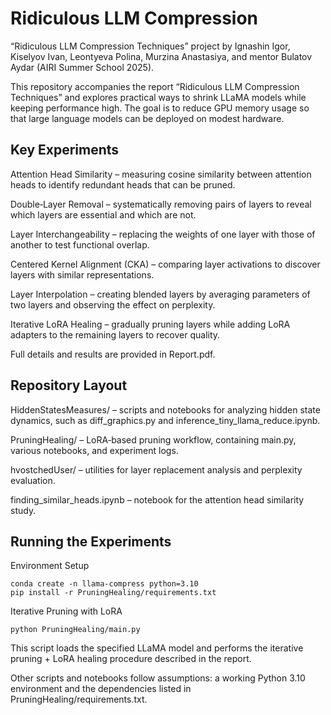 # Ridiculous LLM Compression
“Ridiculous LLM Compression Techniques” project by Ignashin Igor, Kiselyov Ivan, Leontyeva Polina, Murzina Anastasiya, and mentor Bulatov Aydar (AIRI Summer School 2025).

This repository accompanies the report “Ridiculous LLM Compression Techniques” and explores practical ways to shrink LLaMA models while keeping performance high. The goal is to reduce GPU memory usage so that large language models can be deployed on modest hardware.

## Key Experiments
Attention Head Similarity – measuring cosine similarity between attention heads to identify redundant heads that can be pruned.

Double‑Layer Removal – systematically removing pairs of layers to reveal which layers are essential and which are not.

Layer Interchangeability – replacing the weights of one layer with those of another to test functional overlap.

Centered Kernel Alignment (CKA) – comparing layer activations to discover layers with similar representations.

Layer Interpolation – creating blended layers by averaging parameters of two layers and observing the effect on perplexity.

Iterative LoRA Healing – gradually pruning layers while adding LoRA adapters to the remaining layers to recover quality.

Full details and results are provided in Report.pdf.

## Repository Layout
HiddenStatesMeasures/ – scripts and notebooks for analyzing hidden state dynamics, such as diff_graphics.py and inference_tiny_llama_reduce.ipynb.

PruningHealing/ – LoRA‑based pruning workflow, containing main.py, various notebooks, and experiment logs.

hvostchedUser/ – utilities for layer replacement analysis and perplexity evaluation.

finding_similar_heads.ipynb – notebook for the attention head similarity study.

## Running the Experiments
Environment Setup
```
conda create -n llama-compress python=3.10
pip install -r PruningHealing/requirements.txt
```
Iterative Pruning with LoRA
```
python PruningHealing/main.py
```
This script loads the specified LLaMA model and performs the iterative pruning + LoRA healing procedure described in the report.

Other scripts and notebooks follow assumptions: a working Python 3.10 environment and the dependencies listed in PruningHealing/requirements.txt.
